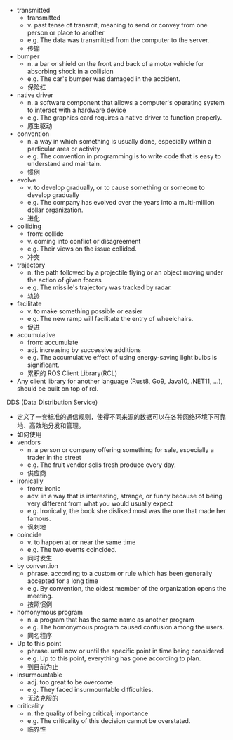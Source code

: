 - transmitted
  - transmitted
  - v. past tense of transmit, meaning to send or convey from one person or place to another
  - e.g. The data was transmitted from the computer to the server.
  - 传输
- bumper
    - n. a bar or shield on the front and back of a motor vehicle for absorbing shock in a collision
    - e.g. The car's bumper was damaged in the accident.
    - 保险杠
- native driver
    - n. a software component that allows a computer's operating system to interact with a hardware device
    - e.g. The graphics card requires a native driver to function properly.
    - 原生驱动
- convention
    - n. a way in which something is usually done, especially within a particular area or activity
    - e.g. The convention in programming is to write code that is easy to understand and maintain.
    - 惯例
- evolve
    - v. to develop gradually, or to cause something or someone to develop gradually
    - e.g. The company has evolved over the years into a multi-million dollar organization.
    - 进化
- colliding
    - from: collide
    - v. coming into conflict or disagreement
    - e.g. Their views on the issue collided.
    - 冲突
- trajectory
    - n. the path followed by a projectile flying or an object moving under the action of given forces
    - e.g. The missile's trajectory was tracked by radar.
    - 轨迹
- facilitate
    - v. to make something possible or easier
    - e.g. The new ramp will facilitate the entry of wheelchairs.
    - 促进
- accumulative
    - from: accumulate
    - adj. increasing by successive additions
    - e.g. The accumulative effect of using energy-saving light bulbs is significant.
    - 累积的
ROS Client Library(RCL)
- Any client library for another language (Rust8, Go9, Java10, .NET11, ...), should
 be built on top of rcl.

DDS (Data Distribution Service)
- 定义了一套标准的通信规则，使得不同来源的数据可以在各种网络环境下可靠地、高效地分发和管理。
- 如何使用
- vendors
    - n. a person or company offering something for sale, especially a trader in the street
    - e.g. The fruit vendor sells fresh produce every day.
    - 供应商
- ironically
    - from: ironic
    - adv. in a way that is interesting, strange, or funny because of being very different from what you would usually expect
    - e.g. Ironically, the book she disliked most was the one that made her famous.
    - 讽刺地
- coincide
    - v. to happen at or near the same time
    - e.g. The two events coincided.
    - 同时发生
- by convention
    - phrase. according to a custom or rule which has been generally accepted for a long time
    - e.g. By convention, the oldest member of the organization opens the meeting.
    - 按照惯例
- homonymous program
    - n. a program that has the same name as another program
    - e.g. The homonymous program caused confusion among the users.
    - 同名程序
- Up to this point
    - phrase. until now or until the specific point in time being considered
    - e.g. Up to this point, everything has gone according to plan.
    - 到目前为止
- insurmountable
    - adj. too great to be overcome
    - e.g. They faced insurmountable difficulties.
    - 无法克服的
- criticality
    - n. the quality of being critical; importance
    - e.g. The criticality of this decision cannot be overstated.
    - 临界性

